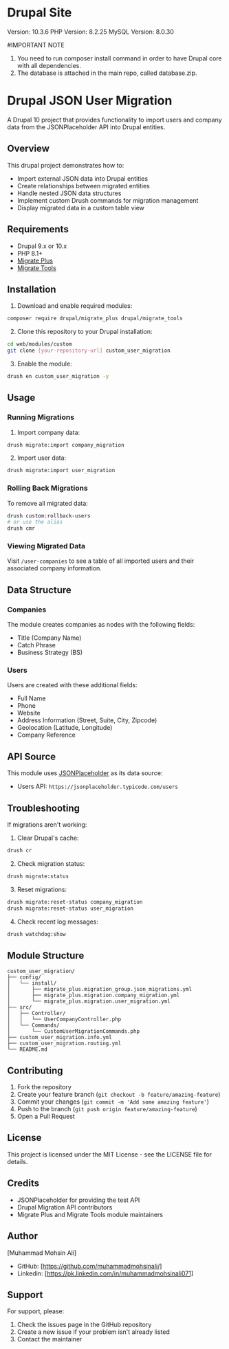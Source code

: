 # Drupal Site 
  Version: 10.3.6
  PHP Version: 8.2.25
  MySQL Version: 8.0.30

#IMPORTANT NOTE

1) You need to run composer install command in order to have Drupal core with all dependencies.
2) The database is attached in the main repo, called database.zip.

# Drupal JSON User Migration

A Drupal 10 project that provides functionality to import users and company data from the JSONPlaceholder API into Drupal entities.

## Overview

This drupal project demonstrates how to:
- Import external JSON data into Drupal entities
- Create relationships between migrated entities
- Handle nested JSON data structures
- Implement custom Drush commands for migration management
- Display migrated data in a custom table view

## Requirements

- Drupal 9.x or 10.x
- PHP 8.1+
- [Migrate Plus](https://www.drupal.org/project/migrate_plus)
- [Migrate Tools](https://www.drupal.org/project/migrate_tools)

## Installation

1. Download and enable required modules:
```bash
composer require drupal/migrate_plus drupal/migrate_tools
```

2. Clone this repository to your Drupal installation:
```bash
cd web/modules/custom
git clone [your-repository-url] custom_user_migration
```

3. Enable the module:
```bash
drush en custom_user_migration -y
```

## Usage

### Running Migrations

1. Import company data:
```bash
drush migrate:import company_migration
```

2. Import user data:
```bash
drush migrate:import user_migration
```

### Rolling Back Migrations

To remove all migrated data:
```bash
drush custom:rollback-users
# or use the alias
drush cmr
```

### Viewing Migrated Data

Visit `/user-companies` to see a table of all imported users and their associated company information.

## Data Structure

### Companies
The module creates companies as nodes with the following fields:
- Title (Company Name)
- Catch Phrase
- Business Strategy (BS)

### Users
Users are created with these additional fields:
- Full Name
- Phone
- Website
- Address Information (Street, Suite, City, Zipcode)
- Geolocation (Latitude, Longitude)
- Company Reference

## API Source

This module uses [JSONPlaceholder](https://jsonplaceholder.typicode.com/) as its data source:
- Users API: `https://jsonplaceholder.typicode.com/users`

## Troubleshooting

If migrations aren't working:

1. Clear Drupal's cache:
```bash
drush cr
```

2. Check migration status:
```bash
drush migrate:status
```

3. Reset migrations:
```bash
drush migrate:reset-status company_migration
drush migrate:reset-status user_migration
```

4. Check recent log messages:
```bash
drush watchdog:show
```

## Module Structure

```
custom_user_migration/
├── config/
│   └── install/
│       ├── migrate_plus.migration_group.json_migrations.yml
│       ├── migrate_plus.migration.company_migration.yml
│       └── migrate_plus.migration.user_migration.yml
├── src/
│   ├── Controller/
│   │   └── UserCompanyController.php
│   └── Commands/
│       └── CustomUserMigrationCommands.php
├── custom_user_migration.info.yml
├── custom_user_migration.routing.yml
└── README.md
```

## Contributing

1. Fork the repository
2. Create your feature branch (`git checkout -b feature/amazing-feature`)
3. Commit your changes (`git commit -m 'Add some amazing feature'`)
4. Push to the branch (`git push origin feature/amazing-feature`)
5. Open a Pull Request

## License

This project is licensed under the MIT License - see the LICENSE file for details.

## Credits

- JSONPlaceholder for providing the test API
- Drupal Migration API contributors
- Migrate Plus and Migrate Tools module maintainers

## Author

[Muhammad Mohsin Ali]
- GitHub: [https://github.com/muhammadmohsinali/]
- Linkedin: [https://pk.linkedin.com/in/muhammadmohsinali071]

## Support

For support, please:
1. Check the issues page in the GitHub repository
2. Create a new issue if your problem isn't already listed
3. Contact the maintainer
